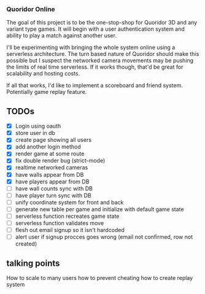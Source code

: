 ### Quoridor Online

The goal of this project is to be the one-stop-shop for Quoridor 3D and any variant type games. It will begin with a user authentication system and ability to play a match against another user.

I'll be experimenting with bringing the whole system online using a serverless architecture. The turn based nature of Quoridor should make this possible but I suspect the networked camera movements may be pushing the limits of real time serverless. If it works though, that'd be great for scalability and hosting costs.

If all that works, I'd like to implement a scoreboard and friend system. Potentially game replay feature.

## TODOs

- [x] Login using oauth
- [x] store user in db
- [x] create page showing all users
- [x] add another login method
- [x] render game at some route
- [x] fix double render bug (strict-mode)
- [x] realtime networked cameras
- [x] have walls appear from DB 
- [x] have players appear from DB 
- [ ] have wall counts sync with DB 
- [ ] have player turn sync with DB 
- [ ] unify coordinate system for front and back
- [ ] generate new table per game and initialize with default game state 
- [ ] serverless function recreates game state
- [ ] serverless function validates move
- [ ] flesh out email signup so it isn't hardcoded
- [ ] alert user if signup procces goes wrong (email not confirmed, row not created)

## talking points
How to scale to many users
how to prevent cheating
how to create replay system